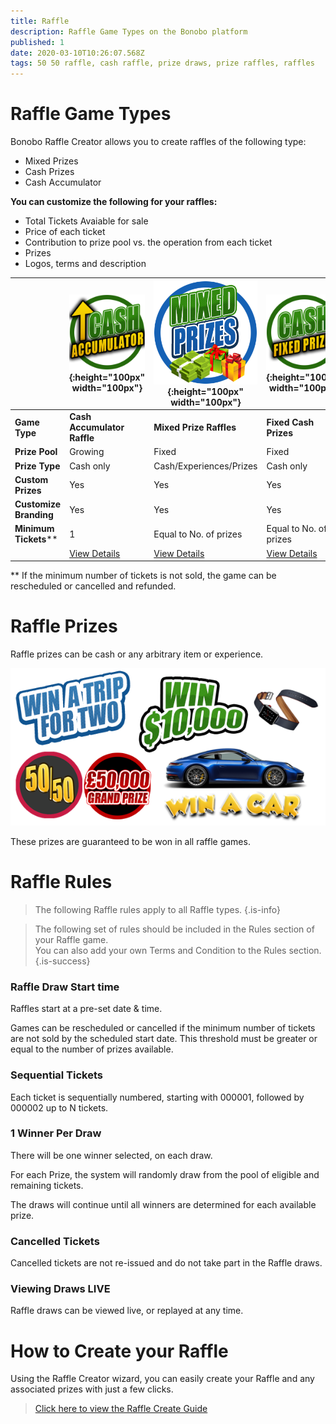 ```yaml
---
title: Raffle 
description: Raffle Game Types on the Bonobo platform
published: 1
date: 2020-03-10T10:26:07.568Z
tags: 50 50 raffle, cash raffle, prize draws, prize raffles, raffles
---
```


# Raffle Game Types

Bonobo Raffle Creator allows you to create raffles of the following type:

- Mixed Prizes
- Cash Prizes
- Cash Accumulator

**You can customize the following for your raffles:**

- Total Tickets Avaiable for sale
- Price of each ticket
- Contribution to prize pool vs. the operation from each ticket
- Prizes 
- Logos, terms and description



| &nbsp; | ![cash-accumulator-raffle2.png](/cash-accumulator-raffle2.png "Cash Accumulator Raffle"){:height="100px" width="100px"} | ![mixed-prize-raffles2.png](/mixed-prize-raffles2.png "Mixed Prize Draw raffles"){:height="100px" width="100px"} | ![cash-raffles.png](/cash-raffles.png "Fixed Cash Prize Raffles"){:height="100px" width="100px"}  |  
| ------ | ------ | ------ | ------ | 
| **Game Type** |**Cash Accumulator Raffle** | **Mixed Prize Raffles** | **Fixed Cash Prizes** | 
| **Prize Pool** | Growing   | Fixed | Fixed   |
| **Prize Type** | Cash only   | Cash/Experiences/Prizes | Cash only   |
| **Custom Prizes** | Yes   | Yes | Yes   |
| **Customize Branding** | Yes   | Yes | Yes   |
| **Minimum Tickets**** | 1   | Equal to No. of prizes | Equal to No. of prizes   |
| | [View Details](https://docs.bonoboplc.com/games/raffle/cash-accumulator-raffle)  |[View Details](https://docs.bonoboplc.com/games/raffle/prize-draw-raffle)  |[View Details](https://docs.bonoboplc.com/games/raffle/cash-raffle)  |

** If the minimum number of tickets is not sold, the game can be rescheduled or cancelled and refunded.

# Raffle Prizes

Raffle prizes can be cash or any arbitrary item or experience.

![raffle-prizes.png](/raffle-prizes.png)


These prizes are guaranteed to be won in all raffle games.


# Raffle Rules

> The following Raffle rules apply to all Raffle types.
{.is-info}

> The following set of rules should be included in the Rules section of your Raffle game. <BR>You can also add your own Terms and Condition to the Rules section. 
{.is-success}


### Raffle Draw Start time
Raffles start at a pre-set date & time. 

Games can be rescheduled or cancelled if the minimum number of tickets are not sold by the scheduled start date. This threshold must be greater or equal to the number of prizes available.

### Sequential Tickets

Each ticket is sequentially numbered, starting with 000001, followed by 000002 up to N tickets.

### 1 Winner Per Draw

There will be one winner selected, on each draw. 

For each Prize, the system will randomly draw from the pool of eligible and remaining tickets.

The draws will continue until all winners are determined for each available prize. 

### Cancelled Tickets

Cancelled tickets are not re-issued and do not take part in the Raffle draws.

### Viewing Draws LIVE

Raffle draws can be viewed live, or replayed at any time.


# How to Create your Raffle

Using the Raffle Creator wizard, you can easily create your Raffle and any associated prizes with just a few clicks.

> [Click here to view the Raffle Create Guide](https://docs.bonoboplc.com/administration/games/raffle)








